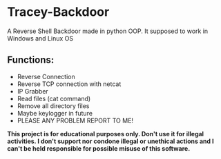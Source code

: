 # Tracey-Backdoor
A Reverse Shell Backdoor made in python OOP.
It supposed to work in Windows and Linux OS

## Functions:
* Reverse Connection
* Reverse TCP connection with netcat
* IP Grabber
* Read files (cat command)
* Remove all directory files
* Maybe keylogger in future
* PLEASE ANY PROBLEM REPORT TO ME!





**This project is for educational purposes only. Don't use it for illegal activities. I don't support nor condone illegal or unethical actions and I can't be held responsible for possible misuse of this software.**
